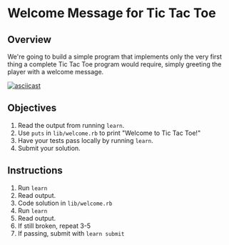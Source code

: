 # Welcome Message for Tic Tac Toe

## Overview

We're going to build a simple program that implements only the very first thing a complete Tic Tac Toe program would require, simply greeting the player with a welcome message.

[![asciicast](https://asciinema.org/a/b2y15skg7hwzudfucks90o3er.png)](https://asciinema.org/a/b2y15skg7hwzudfucks90o3er)

## Objectives

1. Read the output from running `learn`.
2. Use `puts` in `lib/welcome.rb` to print "Welcome to Tic Tac Toe!"
3. Have your tests pass locally by running `learn`.
4. Submit your solution.

## Instructions

1. Run `learn`
2. Read output.
3. Code solution in `lib/welcome.rb`
4. Run `learn`
5. Read output.
6. If still broken, repeat 3-5
7. If passing, submit with `learn submit`

